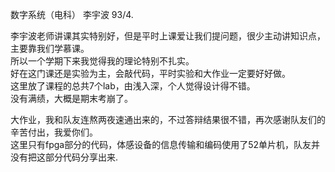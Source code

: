 数字系统（电科）  李宇波
93/4.

李宇波老师讲课其实特别好，但是平时上课爱让我们提问题，很少主动讲知识点，主要靠我们学慕课。  
所以一个学期下来我觉得我的理论特别不扎实。  
好在这门课还是实验为主，会敲代码，平时实验和大作业一定要好好做。  
这里放了课程的总共7个lab，由浅入深，个人觉得设计得不错。  
没有满绩，大概是期末考崩了。  

大作业，我和队友连熬两夜速通出来的，不过答辩结果很不错，再次感谢队友们的辛苦付出，我爱你们。  
这里只有fpga部分的代码，体感设备的信息传输和编码使用了52单片机，队友并没有把这部分代码分享出来.  
